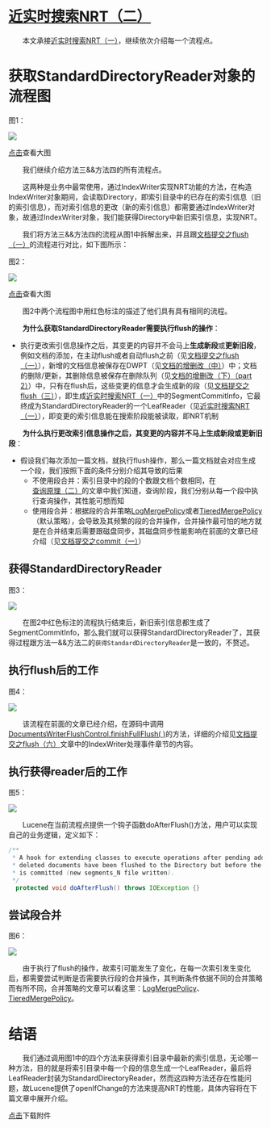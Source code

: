# [近实时搜索NRT（二）](https://www.amazingkoala.com.cn/Lucene/Index/)

&emsp;&emsp;本文承接[近实时搜索NRT（一）](https://www.amazingkoala.com.cn/Lucene/Index/2019/0916/93.html)，继续依次介绍每一个流程点。

# 获取StandardDirectoryReader对象的流程图

图1：

<img src="http://www.amazingkoala.com.cn/uploads/lucene/index/近实时搜索NRT/近实时搜索NRT（二）/1.png">

[点击](http://www.amazingkoala.com.cn/uploads/lucene/index/近实时搜索NRT/近实时搜索NRT（二）/flow.html)查看大图

&emsp;&emsp;我们继续介绍方法三&&方法四的所有流程点。


&emsp;&emsp;这两种是业务中最常使用，通过IndexWriter实现NRT功能的方法，在构造IndexWriter对象期间，会读取Directory，即索引目录中的已存在的索引信息（旧的索引信息），而对索引信息的更改（新的索引信息）都需要通过IndexWriter对象，故通过IndexWriter对象，我们能获得Directory中新旧索引信息，实现NRT。

&emsp;&emsp;我们将方法三&&方法四的流程从图1中拆解出来，并且跟[文档提交之flush（一）](https://www.amazingkoala.com.cn/Lucene/Index/2019/0716/74.html)的流程进行对比，如下图所示：

图2：

<img src="http://www.amazingkoala.com.cn/uploads/lucene/index/近实时搜索NRT/近实时搜索NRT（二）/2.png">

[点击](http://www.amazingkoala.com.cn/uploads/lucene/index/近实时搜索NRT/近实时搜索NRT（二）/nrt__flush.html)查看大图

&emsp;&emsp;图2中两个流程图中用红色标注的描述了他们具有具有相同的流程。

&emsp;&emsp;**为什么获取StandardDirectoryReader需要执行flush的操作**：

- 执行更改索引信息操作之后，其变更的内容并不会马上**生成新段**或**更新旧段**，例如文档的添加，在主动flush或者自动flush之前（见[文档提交之flush（一）](https://www.amazingkoala.com.cn/Lucene/Index/2019/0716/74.html)），新增的文档信息被保存在DWPT（见[文档的增删改（中）](https://www.amazingkoala.com.cn/Lucene/Index/2019/0628/69.html)）中；文档的删除/更新，其删除信息被保存在删除队列（见[文档的增删改（下）（part 2）](https://www.amazingkoala.com.cn/Lucene/Index/2019/0704/71.html)）中，只有在flush后，这些变更的信息才会生成新的段（见[文档提交之flush（三）](https://www.amazingkoala.com.cn/Lucene/Index/2019/0725/76.html)），即生成[近实时搜索NRT（一）](https://www.amazingkoala.com.cn/Lucene/Index/2019/0916/93.html)中的SegmentCommitInfo，它最终成为StandardDirectoryReader的一个LeafReader（见[近实时搜索NRT（一）](https://www.amazingkoala.com.cn/Lucene/Index/2019/0916/93.html)），即变更的索引信息能在搜索阶段能被读取，即NRT机制

&emsp;&emsp;**为什么执行更改索引信息操作之后，其变更的内容并不马上生成新段或更新旧段**：

- 假设我们每次添加一篇文档，就执行flush操作，那么一篇文档就会对应生成一个段，我们按照下面的条件分别介绍其导致的后果
  - 不使用段合并：索引目录中的段的个数跟文档个数相同，在[查询原理（二）](https://www.amazingkoala.com.cn/Lucene/Search/2019/0821/87.html)的文章中我们知道，查询阶段，我们分别从每一个段中执行查询操作，其性能可想而知
  - 使用段合并：根据段的合并策略[LogMergePolicy](https://www.amazingkoala.com.cn/Lucene/Index/2019/0513/58.html)或者[TieredMergePolicy](https://www.amazingkoala.com.cn/Lucene/Index/2019/0516/59.html)（默认策略），会导致及其频繁的段的合并操作，合并操作最可怕的地方就是在合并结束后需要跟磁盘同步，其磁盘同步性能影响在前面的文章已经介绍（见[文档提交之commit（一）](https://www.amazingkoala.com.cn/Lucene/Index/2019/0906/91.html)）

## 获得StandardDirectoryReader

图3：

<img src="http://www.amazingkoala.com.cn/uploads/lucene/index/近实时搜索NRT/近实时搜索NRT（二）/3.png">

&emsp;&emsp;在图2中红色标注的流程执行结束后，新旧索引信息都生成了SegmentCommitInfo，那么我们就可以获得StandardDirectoryReader了，其获得过程跟方法一&&方法二的`获得StandardDirectoryReader`是一致的，不赘述。

## 执行flush后的工作

图4：

<img src="http://www.amazingkoala.com.cn/uploads/lucene/index/近实时搜索NRT/近实时搜索NRT（二）/4.png">

&emsp;&emsp;该流程在前面的文章已经介绍，在源码中调用[DocumentsWriterFlushControl.finishFullFlush( )](https://github.com/LuXugang/Lucene-7.5.0/blob/master/solr-7.5.0/lucene/core/src/java/org/apache/lucene/index/DocumentsWriterFlushControl.java)的方法，详细的介绍见[文档提交之flush（六）](https://www.amazingkoala.com.cn/Lucene/Index/2019/0805/79.html)文章中的IndexWriter处理事件章节的内容。

## 执行获得reader后的工作

图5：

<img src="http://www.amazingkoala.com.cn/uploads/lucene/index/近实时搜索NRT/近实时搜索NRT（二）/5.png">

&emsp;&emsp;Lucene在当前流程点提供一个钩子函数doAfterFlush()方法，用户可以实现自己的业务逻辑，定义如下：

```java
/**
 * A hook for extending classes to execute operations after pending added and
 * deleted documents have been flushed to the Directory but before the change
 * is committed (new segments_N file written).
 */
  protected void doAfterFlush() throws IOException {}
```

## 尝试段合并

图6：

<img src="http://www.amazingkoala.com.cn/uploads/lucene/index/近实时搜索NRT/近实时搜索NRT（二）/6.png">



&emsp;&emsp;由于执行了flush的操作，故索引可能发生了变化，在每一次索引发生变化后，都需要尝试判断是否需要执行段的合并操作，其判断条件依据不同的合并策略而有所不同，合并策略的文章可以看这里：[LogMergePolicy](https://www.amazingkoala.com.cn/Lucene/Index/2019/0513/58.html)、[TieredMergePolicy](https://www.amazingkoala.com.cn/Lucene/Index/2019/0516/59.html)。

# 结语

&emsp;&emsp;我们通过调用图1中的四个方法来获得索引目录中最新的索引信息，无论哪一种方法，目的就是将索引目录中每一个段的信息生成一个LeafReader，最后将LeafReader封装为StandardDirectoryReader，然而这四种方法还存在性能问题，故Lucene提供了openIfChange的方法来提高NRT的性能，具体内容将在下篇文章中展开介绍。

[点击](http://www.amazingkoala.com.cn/attachment/Lucene/Index/近实时搜索NRT/近实时搜索NRT（二）/近实时搜索NRT（二）.zip)下载附件